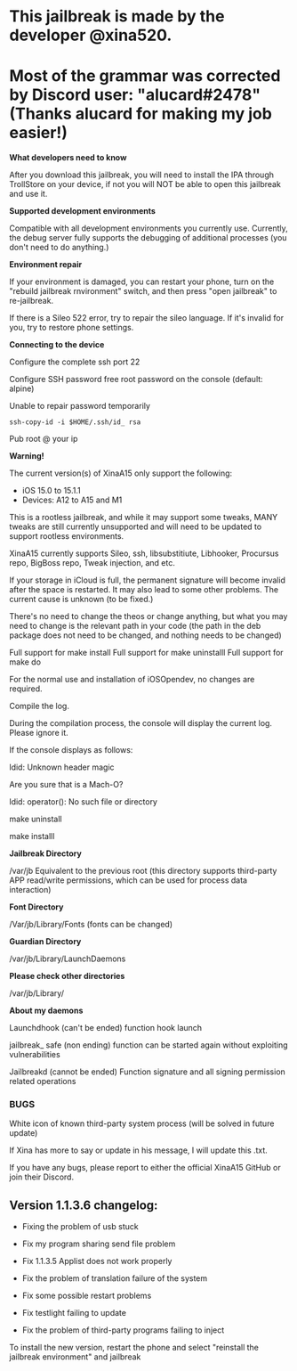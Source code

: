 # **This jailbreak is made by the developer @xina520.** 
# Most of the grammar was corrected by Discord user: "alucard#2478" (Thanks alucard for making my job easier!)

**What developers need to know**

After you download this jailbreak, you will need to install the IPA through TrollStore on your device, if not you will NOT be able to open this jailbreak and use it.

**Supported development environments**

Compatible with all development environments you currently use.
Currently, the debug server fully supports the debugging of additional processes (you don't need to do anything.)

**Environment repair**

If your environment is damaged, you can restart your phone, turn on the "rebuild jailbreak rnvironment" switch, and then press "open jailbreak" to re-jailbreak.

If there is a Sileo 522 error, try to repair the sileo language. If it's invalid for you, try to restore phone settings.

**Connecting to the device**

Configure the complete ssh port 22

Configure SSH password free root password on the console (default: alpine) 

Unable to repair password temporarily

`ssh-copy-id -i $HOME/.ssh/id_ rsa` 

Pub root @ your ip

**Warning!**

The current version(s) of XinaA15 only support the following:
- iOS 15.0 to 15.1.1
- Devices: A12 to A15 and M1

This is a rootless jailbreak, and while it may support some tweaks, MANY tweaks are still currently unsupported and will need to be updated to support rootless environments.

XinaA15 currently supports Sileo, ssh, libsubstitiute, Libhooker, Procursus repo, BigBoss repo, Tweak injection, and etc.

If your storage in iCloud is full, the permanent signature will become invalid after the space is restarted. It may also lead to some other problems. The current cause is unknown (to be fixed.)

There's no need to change the theos or change anything, but what you may need to change is the relevant path in your code (the path in the deb package does not need to be changed, and nothing needs to be changed)

Full support for make install
Full support for make uninstalll
Full support for make do

For the normal use and installation of iOSOpendev, no changes are required.

Compile the log. 

During the compilation process, the console will display the current log. Please ignore it.

If the console displays as follows:

ldid: Unknown header magic

Are you sure that is a Mach-O?

ldid: operator(): No such file or directory

make uninstall

make installl

**Jailbreak Directory**

/var/jb
Equivalent to the previous root (this directory supports third-party APP read/write permissions, which can be used for process data interaction)

**Font Directory**

/Var/jb/Library/Fonts (fonts can be changed)

**Guardian Directory**

/var/jb/Library/LaunchDaemons

**Please check other directories**

/var/jb/Library/

**About my daemons**

Launchdhook (can't be ended) function hook launch

jailbreak_ safe (non ending) function can be started again without exploiting vulnerabilities

Jailbreakd (cannot be ended) Function signature and all signing permission related operations


### **BUGS**
White icon of known third-party system process (will be solved in future update)

If Xina has more to say or update in his message, I will update this .txt.

If you have any bugs, please report to either the official XinaA15 GitHub or join their Discord.

## Version 1.1.3.6 changelog: 
 
* Fixing the problem of usb stuck

* Fix my program sharing send file problem

* Fix 1.1.3.5 Applist does not work properly

* Fix the problem of translation failure of the system

* Fix some possible restart problems

* Fix testlight failing to update

* Fix the problem of third-party programs failing to inject

To install the new version, restart the phone and select "reinstall the jailbreak environment" and jailbreak
